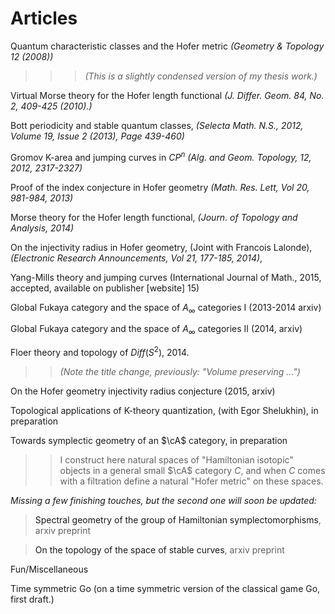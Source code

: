 <STYLE>
<!--
A{text-decoration:none}
-->
</STYLE>

# Articles 

[Quantum characteristic classes and the Hofer metric][1]
*(Geometry & Topology 12 (2008))*

> > >*(This is a slightly condensed version of my
thesis work.)*

[Virtual Morse theory for the Hofer length functional][2] *(J.
Differ. Geom. 84, No. 2, 409-425 (2010).)*

[Bott periodicity and stable quantum classes][3], *(Selecta Math.
N.S., 2012, Volume 19, Issue 2 (2013), Page 439-460)*

[Gromov K-area and jumping curves in $CP^n$][4]  *(Alg. and Geom.
Topology, 12, 2012, 2317-2327)*


[Proof of the index conjecture in Hofer geometry][7] *(Math. Res.
Lett, Vol 20, 981-984, 2013)*

[Morse theory for the Hofer length functional][8], *(Journ. of
Topology and Analysis,  2014)*

[On the injectivity radius in Hofer geometry][10], (Joint with
Francois Lalonde), *(Electronic Research Announcements, Vol 21, 177-185, 2014)*,  

[Yang-Mills theory and jumping curves][9] (International Journal of Math.,
2015, accepted, available on publisher [website] [15]) 

[Global Fukaya category and the space of $A_\infty$ categories I][5]
(2013-2014 arxiv)

[Global Fukaya category and the space of $A_\infty$ categories
II][6] (2014, arxiv)

[Floer theory and topology of $Diff (S ^2)$][11], 2014. 

> > *(Note the title change, previously: "Volume preserving ...")*

[On the Hofer geometry injectivity radius conjecture][16] (2015, arxiv)

Topological applications of K-theory quantization, (with Egor Shelukhin), in
preparation

Towards symplectic geometry of an $\cA$ category, in preparation
   
> > I  construct here natural spaces of "Hamiltonian isotopic"  objects in a general small $\cA$ category $C$, and when $C$ comes with 
a filtration define a natural "Hofer metric" on these spaces.
  
*Missing a few finishing touches, but the second one will soon be
updated:*

> [Spectral geometry of the group of Hamiltonian
symplectomorphisms][12], arxiv preprint

> [On the topology of the space of stable curves][13], arxiv preprint

Fun/Miscellaneous

[Time symmetric Go][14] (on a time symmetric version of the
classical game Go, first draft.)

[1]: http://arxiv.org/pdf/0709.4510.pdf
[2]:
https://docs.google.com/file/d/0B1BCuxjt683fbnVpaTNrUEQxeVk/edit
[3]: http://arxiv.org/pdf/0912.2948.pdf
[4]: http://front.math.ucdavis.edu/1006.4383
[5]: http://arxiv.org/abs/1307.3991
[6]: http://arxiv.org/pdf/1408.3250.pdf
[7]: http://arxiv.org/abs/1204.3098
[8]: http://arxiv.org/abs/1308.3456
[9]: http://arxiv.org/abs/1312.0928
[10]: http://www.aimsciences.org/journals/doIpChk.jsp?paperID=10672&mode=full
[11]: http://arxiv.org/pdf/1409.3975.pdf
[12]:
https://docs.google.com/file/d/0B1BCuxjt683fNGtVc3Y3OG9TMTA/edit
[13]:
https://docs.google.com/file/d/0B1BCuxjt683fSkNHdjA4QXJwSm8/edit 
[14]:
https://docs.google.com/fileview?id=0B1BCuxjt683fMTg4ZWIyMWEtN2IxZC00NDE1LThlODItNGJlMGEyNzI3ZTYx&hl=en&authkey=CMiCxt4I
[16]: https://www.dropbox.com/s/s3afox5fg29n0yx/injectivityfixed.pdf?dl=0 
[15]: http:\\www.worldscientific.com\doi\pdf\10.1142\S0129167X15500299?src=recsys 
